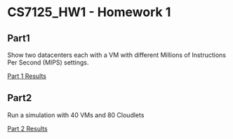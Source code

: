 # CS7125_HW1 - Homework 1
## Part1
Show two datacenters each with a VM with different Millions of Instructions Per Second (MIPS) settings.

[Part 1 Results](part1Results.md)

## Part2
Run a simulation with 40 VMs and 80 Cloudlets

[Part 2 Results](part2Results.md)
